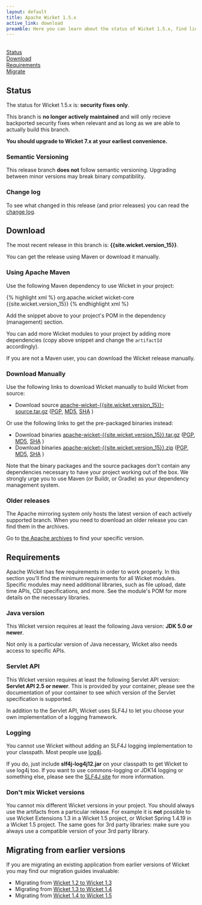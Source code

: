 ```yaml
---
layout: default
title: Apache Wicket 1.5.x
active_link: download
preamble: Here you can learn about the status of Wicket 1.5.x, find links to download it, learn how to configure your Maven POM to use Wicket, find the minimal requirements, and migrate your existing application to this Wicket version.
---
```


<div class="button-bar">
	<a class="button" href="#status"><i class="fa fa-info-circle"></i><br>Status</a>
	<a class="button" href="#download"><i class="fa fa-download"></i><br>Download</a>
	<a class="button" href="#requirements"><i class="fa fa-exclamation-triangle"></i><br>Requirements</a>
	<a class="button" href="#migrating-from-earlier-versions"><i class="fa fa-history"></i><br>Migrate</a>
</div>

## Status

The status for Wicket 1.5.x is: **security fixes only**.

This branch is **no longer actively maintained** and will only recieve
backported security fixes when relevant and as long as we are able to
actually build this branch.

<i class="fa fa-exclamation-circle"></i>
**You should upgrade to Wicket 7.x at your earliest convenience.**

### Semantic Versioning

This release branch **does not** follow semantic versioning. Upgrading
between minor versions may break binary compatibility.

### Change log

To see what changed in this release (and prior releases) you can read
the [change log](http://archive.apache.org/dist/wicket/{{site.wicket.version_15}}/CHANGELOG-1.5).

## Download

The most recent release in this branch is: **{{site.wicket.version_15}}**. 

You can get the release using Maven or download it manually.

### Using Apache Maven

Use the following Maven dependency to use Wicket in your project:

{% highlight xml %}
<dependency>
    <groupId>org.apache.wicket</groupId>
    <artifactId>wicket-core</artifactId>
    <version>{{site.wicket.version_15}}</version>
</dependency>
{% endhighlight xml %}

Add the snippet above to your project's POM in the dependency
(management) section.

You can add more Wicket modules to your project by adding more
dependencies (copy above snippet and change the `artifactId`
accordingly).

If you are not a Maven user, you can download the Wicket release manually.

### Download Manually

Use the following links to download Wicket manually to build Wicket
from source:

- Download source [apache-wicket-{{site.wicket.version_15}}-source.tar.gz](http://www.apache.org/dyn/closer.cgi/wicket/{{site.wicket.version_15}}/apache-wicket-{{site.wicket.version_15}}-source.tgz)
([PGP](http://archive.apache.org/dist/wicket/{{site.wicket.version_15}}/apache-wicket-{{site.wicket.version_15}}-source.tgz.asc),
[MD5](http://archive.apache.org/dist/wicket/{{site.wicket.version_15}}/apache-wicket-{{site.wicket.version_15}}-source.tgz.md5),
[SHA](http://archive.apache.org/dist/wicket/{{site.wicket.version_15}}/apache-wicket-{{site.wicket.version_15}}-source.tgz.sha)
)

Or use the following links to get the pre-packaged binaries instead:

- Download binaries [apache-wicket-{{site.wicket.version_15}}.tar.gz](http://www.apache.org/dyn/closer.cgi/wicket/{{site.wicket.version_15}}/binaries/apache-wicket-{{site.wicket.version_15}}.tar.gz)
([PGP](http://archive.apache.org/dist/wicket/{{site.wicket.version_15}}/binaries/apache-wicket-{{site.wicket.version_15}}.tar.gz.asc),
[MD5](http://archive.apache.org/dist/wicket/{{site.wicket.version_15}}/binaries/apache-wicket-{{site.wicket.version_15}}.tar.gz.md5),
[SHA](http://archive.apache.org/dist/wicket/{{site.wicket.version_15}}/binaries/apache-wicket-{{site.wicket.version_15}}.tar.gz.sha)
)
- Download binaries [apache-wicket-{{site.wicket.version_15}}.zip](http://www.apache.org/dyn/closer.cgi/wicket/{{site.wicket.version_15}}/binaries/apache-wicket-{{site.wicket.version_15}}.zip)
([PGP](http://archive.apache.org/dist/wicket/{{site.wicket.version_15}}/binaries/apache-wicket-{{site.wicket.version_15}}.zip.asc),
[MD5](http://archive.apache.org/dist/wicket/{{site.wicket.version_15}}/binaries/apache-wicket-{{site.wicket.version_15}}.zip.md5),
[SHA](http://archive.apache.org/dist/wicket/{{site.wicket.version_15}}/binaries/apache-wicket-{{site.wicket.version_15}}.zip.sha)
)

Note that the binary packages and the source packages don't contain any
dependencies necessary to have your project working out of the box. We
strongly urge you to use Maven (or Buildr, or Gradle) as your
dependency management system.

### Older releases

The Apache mirroring system only hosts the latest version of each actively supported branch.
When you need to download an older release you can find them in the archives.

Go to [the Apache archives](https://archive.apache.org/dist/wicket) to find your specific version.

## Requirements

Apache Wicket has few requirements in order to work properly. In this
section you'll find the minimum requirements for all Wicket modules.
Specific modules may need additional libraries, such as file upload,
date time APIs, CDI specifications, and more. See the module's POM for
more details on the necessary libraries.

### Java version

This Wicket version requires at least the following Java version: **JDK 5.0 or newer**.

Not only is a particular version of Java necessary, Wicket also needs
access to specific APIs.

### Servlet API

This Wicket version requires at least the following Servlet API
version: **Servlet API 2.5 or newer**. This is provided by your
container, please see the documentation of your container to see which
version of the Servlet specification is supported.

In addition to the Servlet API, Wicket uses SLF4J to let you choose
your own implementation of a logging framework.

### Logging

You cannot use Wicket without adding an SLF4J logging implementation to
your classpath. Most people use
[log4j](http://logging.apache.org/log4j).

If you do, just include **slf4j-log4j12.jar** on your classpath to get
Wicket to use log4j too. If you want to use commons-logging or JDK14
logging or something else, please see the [SLF4J site](http://www.slf4j.org/faq.html)
for more information.

### Don't mix Wicket versions

You cannot mix different Wicket versions in your project. You should
always use the artifacts from a particular release. For example it is
**not** possible to use Wicket Extensions 1.3 in a Wicket 1.5 project,
or Wicket Spring 1.4.19 in a Wicket 1.5 project. The same goes for 3rd
party libraries: make sure you always use a compatible version of your
3rd party library.

## Migrating from earlier versions

If you are migrating an existing application from earlier versions of
Wicket you may find our migration guides invaluable:

 * Migrating from [Wicket 1.2 to Wicket 1.3](https://cwiki.apache.org/confluence/display/WICKET/Migrating+to+Wicket+1.3)
 * Migrating from [Wicket 1.3 to Wicket 1.4](https://cwiki.apache.org/confluence/display/WICKET/Migrating+to+Wicket+1.4)
 * Migrating from [Wicket 1.4 to Wicket 1.5](https://cwiki.apache.org/confluence/display/WICKET/Migration+to+Wicket+1.5)
